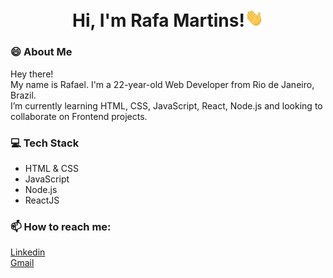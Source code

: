 <h1 align="center">Hi, I'm Rafa Martins!<img src="https://raw.githubusercontent.com/ABSphreak/ABSphreak/master/gifs/Hi.gif" width="30px"></h1>

<h3>😄 About Me </h3>
<p>
    Hey there! <br>
    My name is Rafael. I'm a 22-year-old  Web Developer from Rio de Janeiro, Brazil. <br>
    I’m currently learning HTML, CSS, JavaScript, React, Node.js and looking to collaborate on Frontend projects.
</p>

<h3>💻 Tech Stack</h3>
<ul>
  <li>HTML & CSS</li>
  <li>JavaScript</li>
  <li>Node.js</li>
  <li>ReactJS</li>
</ul>

<h3>📫 How to reach me:</h3> 
<p>
    <a href="https://www.linkedin.com/in/rafael-martins-4221ab1b0/">Linkedin</a> <br>
    <a href="mailto:rafamartins.dev@gmail.com">Gmail</a>
</p>
